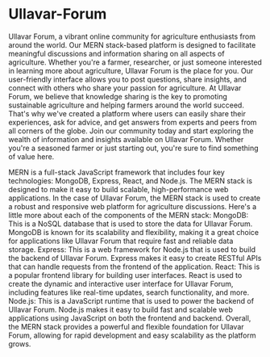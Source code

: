# Ullavar-Forum
 
Ullavar Forum, a vibrant online community for agriculture enthusiasts from around the world. Our MERN stack-based platform is designed to facilitate meaningful discussions and information sharing on all aspects of agriculture.
Whether you're a farmer, researcher, or just someone interested in learning more about agriculture, Ullavar Forum is the place for you. Our user-friendly interface allows you to post questions, share insights, and connect with others who share your passion for agriculture.
At Ullavar Forum, we believe that knowledge sharing is the key to promoting sustainable agriculture and helping farmers around the world succeed. That's why we've created a platform where users can easily share their experiences, ask for advice, and get answers from experts and peers from all corners of the globe.
Join our community today and start exploring the wealth of information and insights available on Ullavar Forum. Whether you're a seasoned farmer or just starting out, you're sure to find something of value here.

MERN is a full-stack JavaScript framework that includes four key technologies: MongoDB, Express, React, and Node.js. The MERN stack is designed to make it easy to build scalable, high-performance web applications.
In the case of Ullavar Forum, the MERN stack is used to create a robust and responsive web platform for agriculture discussions. Here's a little more about each of the components of the MERN stack:
MongoDB: This is a NoSQL database that is used to store the data for Ullavar Forum. MongoDB is known for its scalability and flexibility, making it a great choice for applications like Ullavar Forum that require fast and reliable data storage.
Express: This is a web framework for Node.js that is used to build the backend of Ullavar Forum. Express makes it easy to create RESTful APIs that can handle requests from the frontend of the application.
React: This is a popular frontend library for building user interfaces. React is used to create the dynamic and interactive user interface for Ullavar Forum, including features like real-time updates, search functionality, and more.
Node.js: This is a JavaScript runtime that is used to power the backend of Ullavar Forum. Node.js makes it easy to build fast and scalable web applications using JavaScript on both the frontend and backend.
Overall, the MERN stack provides a powerful and flexible foundation for Ullavar Forum, allowing for rapid development and easy scalability as the platform grows.
